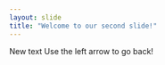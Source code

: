```yaml
---
layout: slide
title: "Welcome to our second slide!"
---
```

New  text
Use the left arrow to go back!
